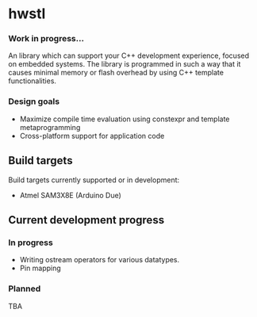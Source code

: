 # hwstl

### Work in progress...

An library which can support your C++ development experience, focused on embedded systems. The library is programmed in such a way that it
causes minimal memory or flash overhead by using C++ template functionalities.

### Design goals
- Maximize compile time evaluation using constexpr and template metaprogramming
- Cross-platform support for application code

## Build targets
Build targets currently supported or in development:
- Atmel SAM3X8E (Arduino Due)

## Current development progress
### In progress
- Writing ostream operators for various datatypes.
- Pin mapping

### Planned
TBA

